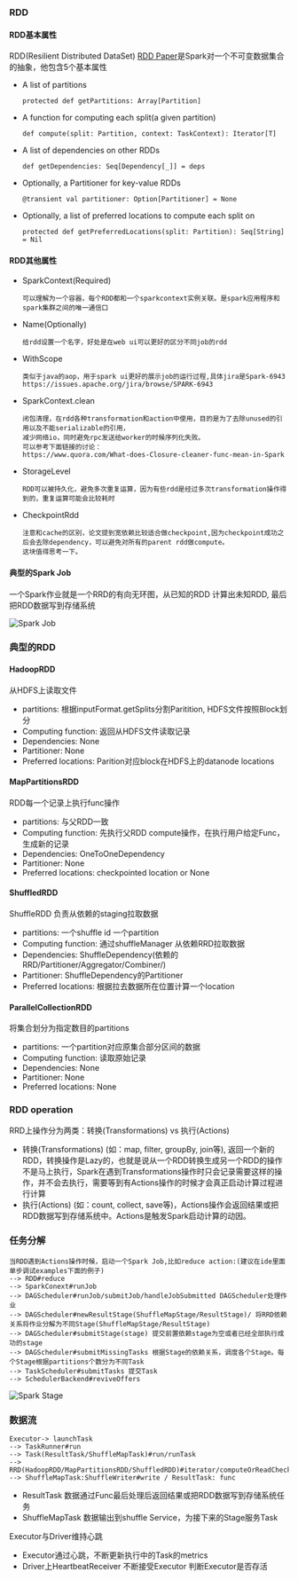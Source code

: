 ### RDD
#### RDD基本属性
RDD(Resilient Distributed DataSet) [RDD Paper](http://101.96.8.164/www-bcf.usc.edu/~minlanyu/teach/csci599-fall12/papers/nsdi_spark.pdf)是Spark对一个不可变数据集合的抽象，他包含5个基本属性
- A list of partitions
  ```
  protected def getPartitions: Array[Partition]
  ```
- A function for computing each split(a given partition)
  ```
  def compute(split: Partition, context: TaskContext): Iterator[T]
  ```
- A list of dependencies on other RDDs
  ```
  def getDependencies: Seq[Dependency[_]] = deps
  ```
- Optionally, a Partitioner for key-value RDDs
  ```
  @transient val partitioner: Option[Partitioner] = None
  ```
- Optionally, a list of preferred locations to compute each split on
  ```
  protected def getPreferredLocations(split: Partition): Seq[String] = Nil
  ```

#### RDD其他属性
- SparkContext(Required)
  ```
  可以理解为一个容器，每个RDD都和一个sparkcontext实例关联。是spark应用程序和spark集群之间的唯一通信口
  ```
- Name(Optionally)
  ```
  给rdd设置一个名字，好处是在web ui可以更好的区分不同job的rdd
  ```
- WithScope
  ```
  类似于java的aop，用于spark ui更好的展示job的运行过程,具体jira是Spark-6943
  https://issues.apache.org/jira/browse/SPARK-6943
  ```
- SparkContext.clean
  ```
  闭包清理，在rdd各种transformation和action中使用，目的是为了去除unused的引用以及不能serializable的引用，
  减少网络io，同时避免rpc发送给worker的时候序列化失败。
  可以参考下面链接的讨论：
  https://www.quora.com/What-does-Closure-cleaner-func-mean-in-Spark
  ```
- StorageLevel
  ```
  RDD可以被持久化，避免多次重复运算，因为有些rdd是经过多次transformation操作得到的，重复运算可能会比较耗时
  ```
- CheckpointRdd
  ```
  注意和cache的区别，论文提到宽依赖比较适合做checkpoint,因为checkpoint成功之后会去除dependency，可以避免对所有的parent rdd做compute。
  这块值得思考一下。
  ```
 
#### 典型的Spark Job
一个Spark作业就是一个RRD的有向无环图，从已知的RDD 计算出未知RDD, 最后把RDD数据写到存储系统

![Spark Job](spark-job.png)
### 典型的RDD
#### HadoopRDD
从HDFS上读取文件
- partitions: 根据inputFormat.getSplits分割Paritition, HDFS文件按照Block划分
- Computing function: 返回从HDFS文件读取记录
- Dependencies: None
- Partitioner: None
- Preferred locations: Parition对应block在HDFS上的datanode locations

#### MapPartitionsRDD
RDD每一个记录上执行func操作

- partitions: 与父RDD一致
- Computing function: 先执行父RDD compute操作，在执行用户给定Func，生成新的记录
- Dependencies: OneToOneDependency
- Partitioner: None
- Preferred locations: checkpointed location or None

#### ShuffledRDD
ShuffleRDD 负责从依赖的staging拉取数据

- partitions: 一个shuffle id 一个partition
- Computing function: 通过shuffleManager 从依赖RRD拉取数据
- Dependencies: ShuffleDependency(依赖的RRD/Partitioner/Aggregator/Combiner/)
- Partitioner: ShuffleDependency的Partitioner
- Preferred locations: 根据拉去数据所在位置计算一个location

#### ParallelCollectionRDD
将集合划分为指定数目的partitions
- partitions: 一个partition对应原集合部分区间的数据
- Computing function: 读取原始记录
- Dependencies: None
- Partitioner: None
- Preferred locations: None

### RDD operation
RRD上操作分为两类：转换(Transformations) vs 执行(Actions)

- 转换(Transformations) (如：map, filter, groupBy, join等), 返回一个新的RDD，转换操作是Lazy的，也就是说从一个RDD转换生成另一个RDD的操作不是马上执行，Spark在遇到Transformations操作时只会记录需要这样的操作，并不会去执行，需要等到有Actions操作的时候才会真正启动计算过程进行计算
- 执行(Actions) (如：count, collect, save等)，Actions操作会返回结果或把RDD数据写到存储系统中。Actions是触发Spark启动计算的动因。

### 任务分解
```
当RDD遇到Actions操作时候，启动一个Spark Job,比如reduce action:(建议在ide里面单步调试examples下面的例子)
--> RDD#reduce
--> SparkConext#runJob
--> DAGScheduler#runJob/submitJob/handleJobSubmitted DAGScheduler处理作业
--> DAGScheduler#newResultStage(ShuffleMapStage/ResultStage)/ 将RRD依赖关系将作业分解为不同Stage(ShuffleMapStage/ResultStage)
--> DAGScheduler#submitStage(stage) 提交前置依赖stage为空或者已经全部执行成功的stage
--> DAGScheduler#submitMissingTasks 根据Stage的依赖关系，调度各个Stage。每个Stage根据partitions个数分为不同Task
--> TaskScheduler#submitTasks 提交Task
--> SchedulerBackend#reviveOffers 
```
![Spark Stage](spark-stage.png)

### 数据流

```
Executor-> launchTask
--> TaskRunner#run
--> Task(ResultTask/ShuffleMapTask)#run/runTask
--> RRD(HadoopRDD/MapPartitionsRDD/ShuffledRDD)#iterator/computeOrReadCheckpoint/compute
--> ShuffleMapTask:ShuffleWriter#write / ResultTask: func
```
- ResultTask 数据通过Func最后处理后返回结果或把RDD数据写到存储系统任务
- ShuffleMapTask 数据输出到shuffle Service，为接下来的Stage服务Task

Executor与Driver维持心跳
- Executor通过心跳，不断更新执行中的Task的metrics
- Driver上HeartbeatReceiver 不断接受Executor 判断Executor是否存活